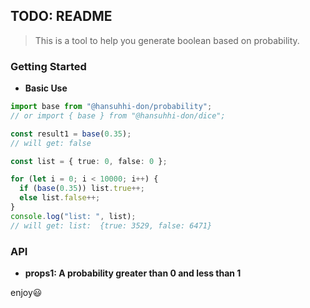 ## TODO: README

> This is a tool to help you generate boolean based on probability.

### Getting Started

* **Basic Use**

```typescript
import base from "@hansuhhi-don/probability";
// or import { base } from "@hansuhhi-don/dice";

const result1 = base(0.35);
// will get: false
```

```typescript
const list = { true: 0, false: 0 };

for (let i = 0; i < 10000; i++) {
  if (base(0.35)) list.true++;
  else list.false++;
}
console.log("list: ", list);
// will get: list:  {true: 3529, false: 6471}

```

### API

* **props1: A probability greater than 0 and less than 1**


enjoy😃
